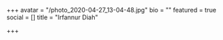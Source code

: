 +++
avatar = "/photo_2020-04-27_13-04-48.jpg"
bio = ""
featured = true
social = []
title = "Irfannur Diah"

+++
